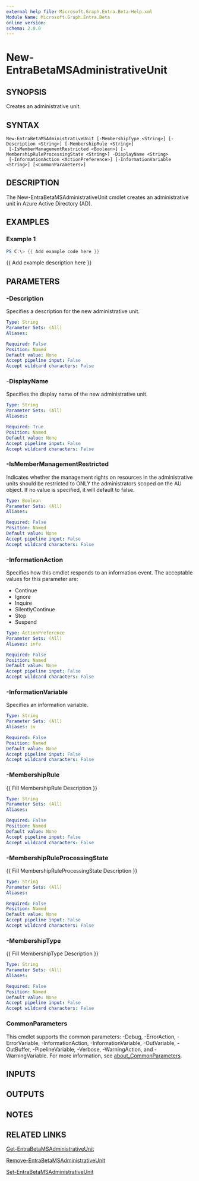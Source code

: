 ```yaml
---
external help file: Microsoft.Graph.Entra.Beta-Help.xml
Module Name: Microsoft.Graph.Entra.Beta
online version:
schema: 2.0.0
---
```


# New-EntraBetaMSAdministrativeUnit

## SYNOPSIS
Creates an administrative unit.

## SYNTAX

```
New-EntraBetaMSAdministrativeUnit [-MembershipType <String>] [-Description <String>] [-MembershipRule <String>]
 [-IsMemberManagementRestricted <Boolean>] [-MembershipRuleProcessingState <String>] -DisplayName <String>
 [-InformationAction <ActionPreference>] [-InformationVariable <String>] [<CommonParameters>]
```

## DESCRIPTION
The New-EntraBetaMSAdministrativeUnit cmdlet creates an administrative unit in Azure Active Directory (AD).

## EXAMPLES

### Example 1
```powershell
PS C:\> {{ Add example code here }}
```

{{ Add example description here }}

## PARAMETERS

### -Description
Specifies a description for the new administrative unit.

```yaml
Type: String
Parameter Sets: (All)
Aliases:

Required: False
Position: Named
Default value: None
Accept pipeline input: False
Accept wildcard characters: False
```

### -DisplayName
Specifies the display name of the new administrative unit.

```yaml
Type: String
Parameter Sets: (All)
Aliases:

Required: True
Position: Named
Default value: None
Accept pipeline input: False
Accept wildcard characters: False
```

### -IsMemberManagementRestricted
Indicates whether the management rights on resources in the administrative units should be restricted to ONLY the administrators scoped on the AU object.
If no value is specified, it will default to false.

```yaml
Type: Boolean
Parameter Sets: (All)
Aliases:

Required: False
Position: Named
Default value: None
Accept pipeline input: False
Accept wildcard characters: False
```

### -InformationAction
Specifies how this cmdlet responds to an information event.
The acceptable values for this parameter are:

- Continue
- Ignore
- Inquire
- SilentlyContinue
- Stop
- Suspend

```yaml
Type: ActionPreference
Parameter Sets: (All)
Aliases: infa

Required: False
Position: Named
Default value: None
Accept pipeline input: False
Accept wildcard characters: False
```

### -InformationVariable
Specifies an information variable.

```yaml
Type: String
Parameter Sets: (All)
Aliases: iv

Required: False
Position: Named
Default value: None
Accept pipeline input: False
Accept wildcard characters: False
```

### -MembershipRule
{{ Fill MembershipRule Description }}

```yaml
Type: String
Parameter Sets: (All)
Aliases:

Required: False
Position: Named
Default value: None
Accept pipeline input: False
Accept wildcard characters: False
```

### -MembershipRuleProcessingState
{{ Fill MembershipRuleProcessingState Description }}

```yaml
Type: String
Parameter Sets: (All)
Aliases:

Required: False
Position: Named
Default value: None
Accept pipeline input: False
Accept wildcard characters: False
```

### -MembershipType
{{ Fill MembershipType Description }}

```yaml
Type: String
Parameter Sets: (All)
Aliases:

Required: False
Position: Named
Default value: None
Accept pipeline input: False
Accept wildcard characters: False
```

### CommonParameters
This cmdlet supports the common parameters: -Debug, -ErrorAction, -ErrorVariable, -InformationAction, -InformationVariable, -OutVariable, -OutBuffer, -PipelineVariable, -Verbose, -WarningAction, and -WarningVariable. For more information, see [about_CommonParameters](http://go.microsoft.com/fwlink/?LinkID=113216).

## INPUTS

## OUTPUTS

## NOTES

## RELATED LINKS

[Get-EntraBetaMSAdministrativeUnit]()

[Remove-EntraBetaMSAdministrativeUnit]()

[Set-EntraBetaMSAdministrativeUnit]()

